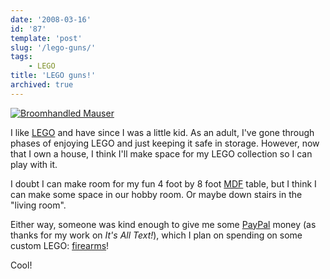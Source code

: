 ```yaml
---
date: '2008-03-16'
id: '87'
template: 'post'
slug: '/lego-guns/'
tags:
    - LEGO
title: 'LEGO guns!'
archived: true
---
```


[![Broomhandled
Mauser](C96_black.gif)](http://brickarms.com/Toys/weapons/C96.aspx)

I like [LEGO](http://lego.com/) and have since I was a little kid. As an
adult, I've gone through phases of enjoying LEGO and just keeping it safe in
storage. However, now that I own a house, I think I'll make space for my LEGO
collection so I can play with it.

I doubt I can make room for my fun 4 foot by 8 foot
[MDF](http://en.wikipedia.org/wiki/Medium-density_fibreboard) table, but I
think I can make some space in our hobby room. Or maybe down stairs in the
"living room".

Either way, someone was kind enough to give me some
[PayPal](http://paypal.me/holtje/5.99) money (as thanks for my work on _It's
All Text!_), which I plan on spending on some custom LEGO:
[firearms](http://brickarms.com/)!

Cool!
